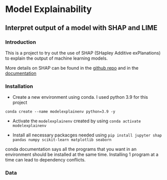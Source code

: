 # Model Explainability

## Interpret output of a model with SHAP and LIME


### Introduction
This is a project to try out the use of SHAP (SHapley Additive exPlanations) to explain the output of machine learning models.

More details on SHAP can be found in the [github repo](https://github.com/slundberg/shap#citations) and in the [documentation](https://shap.readthedocs.io/en/latest/index.html)

### Installation
- Create a new environment using conda. I used python 3.9 for this project

`conda create --name modelexplainenv python=3.9 -y`

- Activate the `modelexplainenv` created by using 
`conda activate modelexplainenv`

- Install all necessary packacges needed using
`pip install jupyter shap pandas numpy scikit-learn matplotlib seaborn` 

conda documentation says all the programs that you want in an environment should be installed at the same time. Installing 1 program at a time can lead to dependency conflicts.

### Data
